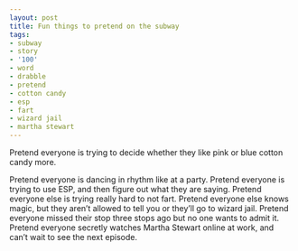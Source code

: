 ```yaml
---
layout: post
title: Fun things to pretend on the subway
tags:
- subway
- story
- '100'
- word
- drabble
- pretend
- cotton candy
- esp
- fart
- wizard jail
- martha stewart
---
```

Pretend everyone is trying to decide whether they like pink or blue cotton candy more.

Pretend everyone is dancing in rhythm like at a party.
Pretend everyone is trying to use ESP, and then figure out what they are saying.
Pretend everyone else is trying really hard to not fart.
Pretend everyone else knows magic, but they aren’t allowed to tell you or they’ll go to wizard jail.
Pretend everyone missed their stop three stops ago but no one wants to admit it.
Pretend everyone secretly watches Martha Stewart online at work, and can’t wait to see the next episode.
